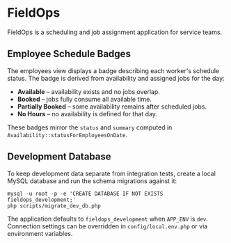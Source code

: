 # FieldOps

FieldOps is a scheduling and job assignment application for service teams.

## Employee Schedule Badges

The employees view displays a badge describing each worker's schedule status. The badge is derived from availability and assigned jobs for the day:

- **Available** – availability exists and no jobs overlap.
- **Booked** – jobs fully consume all available time.
- **Partially Booked** – some availability remains after scheduled jobs.
- **No Hours** – no availability is defined for that day.

These badges mirror the `status` and `summary` computed in `Availability::statusForEmployeesOnDate`.

## Development Database

To keep development data separate from integration tests, create a local MySQL
database and run the schema migrations against it:

```
mysql -u root -p -e 'CREATE DATABASE IF NOT EXISTS fieldops_development;'
php scripts/migrate_dev_db.php
```

The application defaults to `fieldops_development` when `APP_ENV` is `dev`.
Connection settings can be overridden in `config/local.env.php` or via
environment variables.

